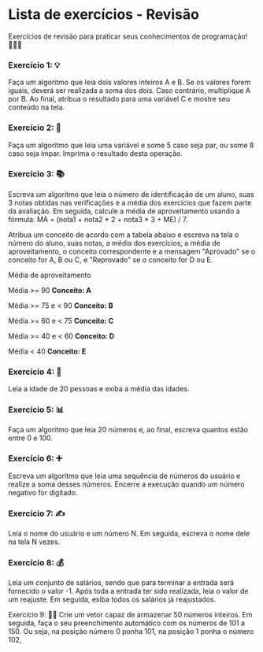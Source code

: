 # Lista de exercícios - Revisão

Exercícios de revisão para praticar seus conhecimentos de programação! 👨‍💻📝

### Exercício 1: 💡
Faça um algoritmo que leia dois valores inteiros A e B. Se os valores forem iguais, deverá ser realizada a soma dos dois. Caso contrário, multiplique A por B. Ao final, atribua o resultado para uma variável C e mostre seu conteúdo na tela.

### Exercício 2: 🔢
Faça um algoritmo que leia uma variável e some 5 caso seja par, ou some 8 caso seja ímpar. Imprima o resultado desta operação.

### Exercício 3: 📚
Escreva um algoritmo que leia o número de identificação de um aluno, suas 3 notas obtidas nas verificações e a média dos exercícios que fazem parte da avaliação. Em seguida, calcule a média de aproveitamento usando a fórmula: MA = (nota1 + nota2 * 2 + nota3 * 3 + ME) / 7.

Atribua um conceito de acordo com a tabela abaixo e escreva na tela o número do aluno, suas notas, a média dos exercícios, a média de aproveitamento, o conceito correspondente e a mensagem "Aprovado" se o conceito for A, B ou C, e "Reprovado" se o conceito for D ou E.

Média de aproveitamento

Média >= 90	 	__Conceito: A__ 
>
Média >= 75 e < 90		__Conceito:  B__ 
>
Média >= 60 e < 75		__Conceito:  C__ 
>
Média >= 40 e < 60		__Conceito:  D__ 
>
Média < 40		__Conceito:  E__ 

### Exercício 4: 🎂
Leia a idade de 20 pessoas e exiba a média das idades.

### Exercício 5: 📊
Faça um algoritmo que leia 20 números e, ao final, escreva quantos estão entre 0 e 100.

### Exercício 6: ➕
Escreva um algoritmo que leia uma sequência de números do usuário e realize a soma desses números. Encerre a execução quando um número negativo for digitado.

### Exercício 7: ✍️
Leia o nome do usuário e um número N. Em seguida, escreva o nome dele na tela N vezes.

### Exercício 8: 💰
Leia um conjunto de salários, sendo que para terminar a entrada será fornecido o valor -1. Após toda a entrada ter sido realizada, leia o valor de um reajuste. Em seguida, exiba todos os salários já reajustados.

Exercício 9: 🔢🔢
Crie um vetor capaz de armazenar 50 números inteiros. Em seguida, faça o seu preenchimento automático com os números de 101 a 150. Ou seja, na posição número 0 ponha 101, na posição 1 ponha o número 102,
